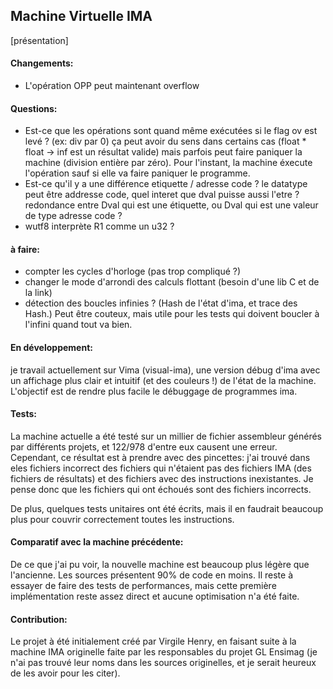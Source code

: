 ## Machine Virtuelle IMA

[présentation]

#### Changements:

- L'opération OPP peut maintenant overflow

#### Questions:

- Est-ce que les opérations sont quand même exécutées si le flag ov est levé ? (ex: div par 0) ça peut avoir du sens dans certains cas (float * float -> inf est un résultat valide) mais parfois peut faire paniquer la machine (division entière par zéro). Pour l'instant, la machine éxecute l'opération sauf si elle va faire paniquer le programme.
- Est-ce qu'il y a une différence etiquette / adresse code ? le datatype peut être addresse code, quel interet que dval puisse aussi l'etre ? redondance entre Dval qui est une étiquette, ou Dval qui est une valeur de type adresse code ?
- wutf8 interprète R1 comme un u32 ?

#### à faire:

- compter les cycles d'horloge (pas trop compliqué ?)
- changer le mode d'arrondi des calculs flottant (besoin d'une lib C et de la link)
- détection des boucles infinies ? (Hash de l'état d'ima, et trace des Hash.) Peut être couteux, mais utile pour les tests qui doivent boucler à l'infini quand tout va bien. 

#### En développement:

je travail actuellement sur Vima (visual-ima), une version débug d'ima avec un affichage plus clair et intuitif (et des couleurs !) de l'état de la machine. L'objectif est de rendre plus facile le débuggage de programmes ima.

#### Tests:

La machine actuelle a été testé sur un millier de fichier assembleur générés par différents projets, et 122/978 d'entre eux causent une erreur. Cependant, ce résultat est à prendre avec des pincettes: j'ai trouvé dans eles fichiers incorrect des fichiers qui n'étaient pas des fichiers IMA (des fichiers de résultats) et des fichiers avec des instructions inexistantes. Je pense donc que les fichiers qui ont échoués sont des fichiers incorrects.

De plus, quelques tests unitaires ont été écrits, mais il en faudrait beaucoup plus pour couvrir correctement toutes les instructions.

#### Comparatif avec la machine précédente:

De ce que j'ai pu voir, la nouvelle machine est beaucoup plus légère que l'ancienne. Les sources présentent 90% de code en moins. Il reste à essayer de faire des tests de performances, mais cette première implémentation reste assez direct et aucune optimisation n'a été faite.

#### Contribution:

Le projet à été initialement créé par Virgile Henry, en faisant suite à la machine IMA originelle faite par les responsables du projet GL Ensimag (je n'ai pas trouvé leur noms dans les sources originelles, et je serait heureux de les avoir pour les citer).